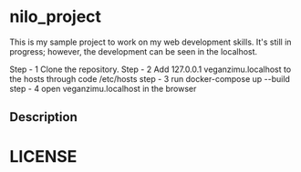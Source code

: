# nilo_project
This is my sample project to work on my web development skills. It's still in progress; however, the development can be seen in the localhost.

Step - 1 Clone the repository.
Step - 2 Add 127.0.0.1 veganzimu.localhost to the hosts through code /etc/hosts
step - 3 run docker-compose up --build
step - 4 open veganzimu.localhost in the browser
## Description

# LICENSE
